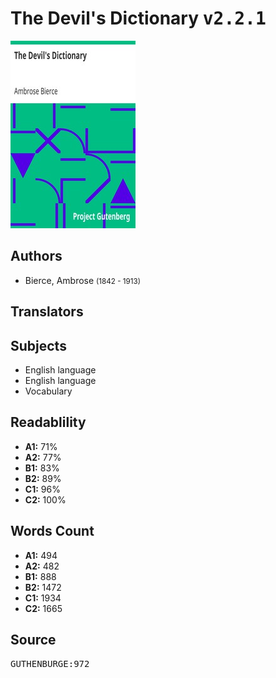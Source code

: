 # The Devil's Dictionary <kbd>v2.2.1</kbd>

![](./cover.medium.jpg "")

## Authors


 - Bierce, Ambrose <small>(1842 - 1913)</small>

## Translators



## Subjects


 - English language
 - English language
 - Vocabulary

## Readablility


 - **A1:** 71%
 - **A2:** 77%
 - **B1:** 83%
 - **B2:** 89%
 - **C1:** 96%
 - **C2:** 100%

## Words Count


 - **A1:** 494
 - **A2:** 482
 - **B1:** 888
 - **B2:** 1472
 - **C1:** 1934
 - **C2:** 1665

## Source


<kbd>GUTHENBURGE:972</kbd>
